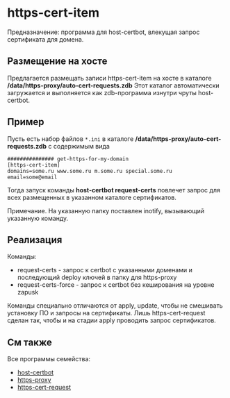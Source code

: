 # https-cert-item

Предназначение: программа для host-certbot, влекущая запрос сертификата для домена.

## Размещение на хосте

Предлагается размещать записи https-cert-item на хосте в каталоге **/data/https-proxy/auto-cert-requests.zdb**
Этот каталог автоматически загружается и выполняется как zdb-программа изнутри чруты host-certbot.

## Пример
Пусть есть набор файлов `*.ini` в каталоге **/data/https-proxy/auto-cert-requests.zdb** с содержимым вида
```
############### get-https-for-my-domain
[https-cert-item]
domains=some.ru www.some.ru m.some.ru special.some.ru
email=some@email
```
Тогда запуск команды **host-certbot request-certs** повлечет запрос для всех размещенных в указанном каталоге сертификатов.

Примечание. На указанную папку поставлен inotify, вызывающий указанную команду.

## Реализация

Команды:
* request-certs - запрос к certbot с указанными доменами и последующий deploy ключей в папку для https-proxy
* request-certs-force - запрос к certbot без кеширования на уровне zapusk

Команды специально отличаются от apply, update, чтобы не смешивать установку ПО и запросы на сертификаты.
Лишь https-cert-request сделан так, чтобы и на стадии apply проводить запрос сертификатов.

## См также
Все программы семейства:
* [host-certbot](../host-certbot.zdb)
* [https-proxy](../https-proxy.zdb)
* [https-cert-request](../https-cert-request.zdb)